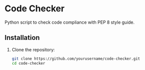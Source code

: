 # Code Checker

Python script to check code compliance with PEP 8 style guide.

## Installation

1. Clone the repository:

   ```bash
   git clone https://github.com/yourusername/code-checker.git
   cd code-checker
